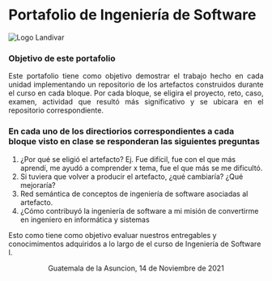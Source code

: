 # Portafolio de Ingeniería de Software
![Logo Landivar](https://i.imgur.com/3bc97R1.png)
### Objetivo de este portafolio
<div style="text-align:justify"> Este portafolio tiene como objetivo demostrar el trabajo hecho en cada unidad implementando un repositorio de los artefactos construidos durante el curso en cada bloque. Por cada bloque, se eligira el proyecto, reto, caso, examen, actividad que resultó más significativo y se ubicara en el repositorio correspondiente.</div>

### En cada uno de los directiorios correspondientes a cada bloque visto en clase se responderan las siguientes preguntas
 1. ¿Por qué se eligió el artefacto? Ej. Fue difícil, fue con el que más aprendí, me ayudó a comprender x tema, fue el que más se me dificultó.
 2. Si tuviera que volver a producir el artefacto, ¿qué cambiaría? ¿Qué mejoraría?
 3. Red semántica de conceptos de ingeniería de software asociadas al artefacto.
 4. ¿Cómo contribuyó la ingeniería de software a mi misión de convertirme en ingeniero en informática y sistemas


Esto como tiene como objetivo evaluar nuestros entregables y conocimimentos adquiridos a lo largo de el curso de Ingeniería de Software I.


<p align="center"> Guatemala de la Asuncion, 14 de Noviembre de 2021</p>

